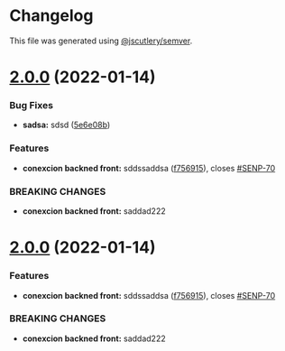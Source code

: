 # Changelog

This file was generated using [@jscutlery/semver](https://github.com/jscutlery/semver).

# [2.0.0](https://github.com/Patrick1982/nx/compare/cruzverde-1.0.0...cruzverde-2.0.0) (2022-01-14)


### Bug Fixes

* **sadsa:** sdsd ([5e6e08b](https://github.com/Patrick1982/nx/commit/5e6e08b4c83bcca85dee52cf0ffb5e24af6825a3))


### Features

* **conexcion backned front:** sddssaddsa ([f756915](https://github.com/Patrick1982/nx/commit/f75691534c5bdc1f68e8756a4c52a3e82c296212)), closes [#SENP-70](https://github.com/Patrick1982/nx/issues/SENP-70)


### BREAKING CHANGES

* **conexcion backned front:** saddad222



# [2.0.0](https://github.com/Patrick1982/nx/compare/cruzverde-1.0.0...cruzverde-2.0.0) (2022-01-14)


### Features

* **conexcion backned front:** sddssaddsa ([f756915](https://github.com/Patrick1982/nx/commit/f75691534c5bdc1f68e8756a4c52a3e82c296212)), closes [#SENP-70](https://github.com/Patrick1982/nx/issues/SENP-70)


### BREAKING CHANGES

* **conexcion backned front:** saddad222
